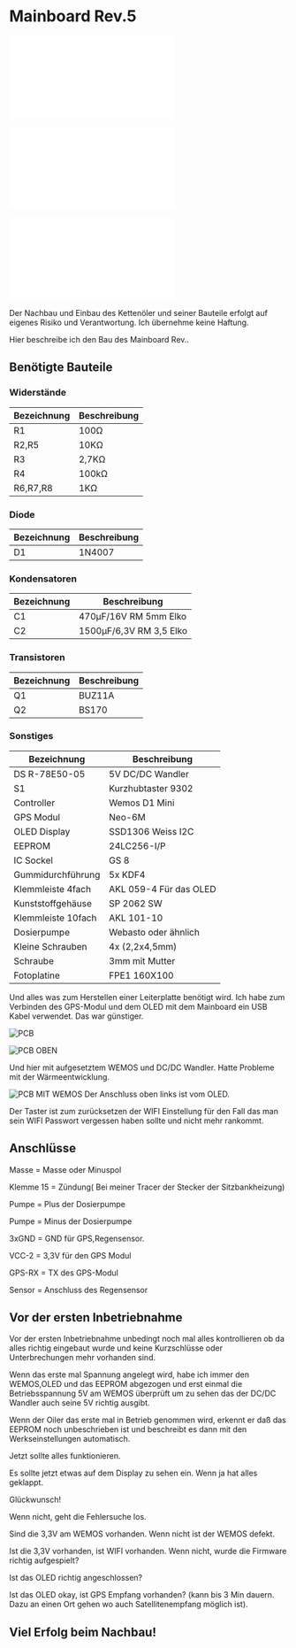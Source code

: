 # Mainboard Rev.5

![Schaltplan](PDF/SCHALTPLAN.pdf)

![LAYOUT](PDF/LAYOUT.pdf)

![Bestückungsplan](PDF/BESTUECKUNGSPLAN.pdf)

Der Nachbau und Einbau des Kettenöler und seiner Bauteile erfolgt auf eigenes Risiko und Verantwortung. Ich übernehme keine Haftung.

Hier beschreibe ich den Bau des Mainboard Rev..

## Benötigte Bauteile

### Widerstände

|Bezeichnung        |Beschreibung               |
|-------------------|---------------------------|
|R1                 |100Ω                       |
|R2,R5              |10KΩ                       |
|R3                 |2,7KΩ                      |
|R4                 |100kΩ                      |
R6,R7,R8            |1KΩ                        |

### Diode

|Bezeichnung        |Beschreibung               |
|-------------------|---------------------------|
|D1                 |1N4007                     |

### Kondensatoren

|Bezeichnung        |Beschreibung               |
|-------------------|---------------------------|
|C1                 |470µF/16V  RM 5mm  Elko    |
|C2                 |1500µF/6,3V RM 3,5  Elko   |

### Transistoren

|Bezeichnung        |Beschreibung               |
|-------------------|---------------------------|
|Q1                 |BUZ11A                     |
|Q2                 |BS170                      |

### Sonstiges

|Bezeichnung        |Beschreibung               |
|-------------------|---------------------------|
|DS R-78E50-05      |5V DC/DC Wandler           |
|S1                 |Kurzhubtaster 9302         |
|Controller         |Wemos D1 Mini              |
|GPS Modul          |Neo-6M                     |
|OLED Display       |SSD1306 Weiss I2C          |
|EEPROM             |24LC256-I/P                |
|IC Sockel          |GS 8                       |
|Gummidurchführung  |5x	KDF4                    |
|Klemmleiste 4fach  |AKL 059-4  Für das OLED    |
|Kunststoffgehäuse  |SP 2062 SW                 |
|Klemmleiste 10fach |AKL 101-10                 |
|Dosierpumpe        |Webasto oder ähnlich       |
|Kleine Schrauben   |4x (2,2x4,5mm)             |
|Schraube           |3mm mit Mutter             |
|Fotoplatine        |FPE1 160X100               |

Und alles was zum Herstellen einer Leiterplatte benötigt wird.
Ich habe zum Verbinden des GPS-Modul und dem OLED mit dem Mainboard ein USB Kabel verwendet. Das war günstiger.

![PCB](PNG/PCB.png)

![PCB OBEN](PNG/PCB_OBEN.png)

Und hier mit aufgesetztem WEMOS und DC/DC Wandler. Hatte Probleme mit der Wärmeentwicklung.

![PCB MIT WEMOS](PNG/MIT_WEMOS.png)
Der Anschluss oben links ist vom OLED.

Der Taster ist zum zurücksetzen der WIFI Einstellung für den Fall das man sein WIFI Passwort vergessen haben sollte und nicht mehr rankommt.

## Anschlüsse

Masse       = Masse oder Minuspol

Klemme 15   = Zündung( Bei meiner Tracer der Stecker der Sitzbankheizung)

Pumpe       = Plus der Dosierpumpe

Pumpe       =   Minus der Dosierpumpe

3xGND       = GND für GPS,Regensensor.

VCC-2       = 3,3V für den GPS Modul

GPS-RX      = TX des GPS-Modul

Sensor      = Anschluss des Regensensor

## Vor der ersten Inbetriebnahme

Vor der ersten Inbetriebnahme unbedingt noch mal alles kontrollieren ob da alles richtig eingebaut wurde und keine Kurzschlüsse oder Unterbrechungen mehr vorhanden sind.

Wenn das erste mal Spannung angelegt wird, habe ich immer den WEMOS,OLED und das EEPROM abgezogen und erst einmal die Betriebsspannung 5V am WEMOS überprüft um zu sehen das der DC/DC Wandler auch seine 5V richtig ausgibt.

Wenn der Oiler das erste mal in Betrieb genommen wird, erkennt er daß das EEPROM noch unbeschrieben ist und beschreibt es dann mit den Werkseinstellungen automatisch.

Jetzt sollte alles funktionieren.

Es sollte jetzt etwas auf dem Display zu sehen ein. Wenn ja hat alles geklappt.

Glückwunsch!

Wenn nicht, geht die Fehlersuche los.

Sind die 3,3V am WEMOS vorhanden. Wenn nicht ist der WEMOS defekt.

Ist die 3,3V vorhanden, ist WIFI vorhanden. Wenn nicht, wurde die Firmware richtig aufgespielt?

Ist das OLED richtig angeschlossen?

Ist das OLED okay, ist GPS Empfang vorhanden? (kann bis 3 Min dauern. Dazu an einen Ort gehen wo auch Satellitenempfang möglich ist).

## Viel Erfolg beim Nachbau!

